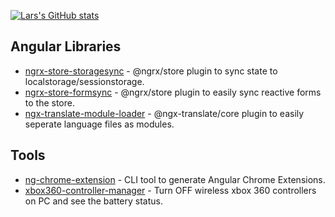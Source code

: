 [![Lars's GitHub stats](https://github-readme-stats.vercel.app/api?username=larscom&count_private=true&show_icons=true&theme=radical)](https://github.com/anuraghazra/github-readme-stats)


## Angular Libraries

 - [ngrx-store-storagesync](https://github.com/larscom/ngrx-store-storagesync) - @ngrx/store plugin to sync state to localstorage/sessionstorage.
 - [ngrx-store-formsync](https://github.com/larscom/ngrx-store-formsync) -  @ngrx/store plugin to easily sync reactive forms to the store.
 - [ngx-translate-module-loader](https://github.com/larscom/ngx-translate-module-loader) - @ngx-translate/core plugin to easily seperate language files as modules.


## Tools

 - [ng-chrome-extension](https://github.com/larscom/ng-chrome-extension) - CLI tool to generate Angular Chrome Extensions.
 - [xbox360-controller-manager](https://github.com/larscom/xbox360-controller-manager) - Turn OFF wireless xbox 360 controllers on PC and see the battery status.
